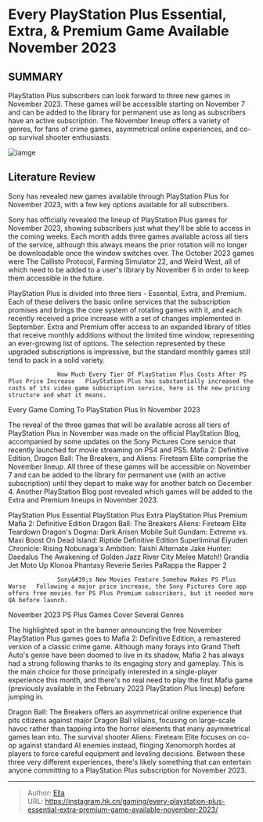 # Every PlayStation Plus Essential, Extra, &amp; Premium Game Available November 2023


## SUMMARY 



  PlayStation Plus subscribers can look forward to three new games in November 2023.   These games will be accessible starting on November 7 and can be added to the library for permanent use as long as subscribers have an active subscription.   The November lineup offers a variety of genres, for fans of crime games, asymmetrical online experiences, and co-op survival shooter enthusiasts.  

![iamge](https://static1.srcdn.com/wordpress/wp-content/uploads/2023/11/_1-every-playstation-plus-essential-extra-premium-game-available-november-2023.jpg)

## Literature Review

Sony has revealed new games available through PlayStation Plus for November 2023, with a few key options available for all subscribers.




Sony has officially revealed the lineup of PlayStation Plus games for November 2023, showing subscribers just what they&#39;ll be able to access in the coming weeks. Each month adds three games available across all tiers of the service, although this always means the prior rotation will no longer be downloadable once the window switches over. The October 2023 games were The Callisto Protocol, Farming Simulator 22, and Weird West, all of which need to be added to a user&#39;s library by November 6 in order to keep them accessible in the future.




PlayStation Plus is divided into three tiers - Essential, Extra, and Premium. Each of these delivers the basic online services that the subscription promises and brings the core system of rotating games with it, and each recently received a price increase with a set of changes implemented in September. Extra and Premium offer access to an expanded library of titles that receive monthly additions without the limited time window, representing an ever-growing list of options. The selection represented by these upgraded subscriptions is impressive, but the standard monthly games still tend to pack in a solid variety.

                  How Much Every Tier Of PlayStation Plus Costs After PS Plus Price Increase   PlayStation Plus has substantially increased the costs of its video game subscription service, here is the new pricing structure and what it means.    


 Every Game Coming To PlayStation Plus In November 2023 
          




The reveal of the three games that will be available across all tiers of PlayStation Plus in November was made on the official PlayStation Blog, accompanied by some updates on the Sony Pictures Core service that recently launched for movie streaming on PS4 and PS5. Mafia 2: Definitive Edition, Dragon Ball: The Breakers, and Aliens: Fireteam Elite comprise the November lineup. All three of these games will be accessible on November 7 and can be added to the library for permanent use (with an active subscription) until they depart to make way for another batch on December 4. Another PlayStation Blog post revealed which games will be added to the Extra and Premium lineups in November 2023.

 PlayStation Plus Essential  PlayStation Plus Extra  PlayStation Plus Premium   Mafia 2: Definitive Edition   Dragon Ball: The Breakers   Aliens: Fireteam Elite     Teardown   Dragon&#39;s Dogma: Dark Arisen   Mobile Suit Gundam: Extreme vs. Maxi Boost On   Dead Island: Riptide Definitive Edition   Superliminal   Eiyuden Chronicle: Rising   Nobunaga&#39;s Ambition: Taishi   Alternate Jake Hunter: Daedalus The Awakening of Golden Jazz   River City Melee Match!!     Grandia   Jet Moto   Up   Klonoa Phantasy Reverie Series   PaRappa the Rapper 2   






                  Sony&#39;s New Movies Feature Somehow Makes PS Plus Worse   Following a major price increase, the Sony Pictures Core app offers free movies for PS Plus Premium subscribers, but it needed more QA before launch.    



 November 2023 PS Plus Games Cover Several Genres 
          

The highlighted spot in the banner announcing the free November PlayStation Plus games goes to Mafia 2: Definitive Edition, a remastered version of a classic crime game. Although many forays into Grand Theft Auto&#39;s genre have been doomed to live in its shadow, Mafia 2 has always had a strong following thanks to its engaging story and gameplay. This is the main choice for those principally interested in a single-player experience this month, and there&#39;s no real need to play the first Mafia game (previously available in the February 2023 PlayStation Plus lineup) before jumping in.




Dragon Ball: The Breakers offers an asymmetrical online experience that pits citizens against major Dragon Ball villains, focusing on large-scale havoc rather than tapping into the horror elements that many asymmetrical games lean into. The survival shooter Aliens: Fireteam Elite focuses on co-op against standard AI enemies instead, flinging Xenomorph hordes at players to force careful equipment and leveling decisions. Between these three very different experiences, there&#39;s likely something that can entertain anyone committing to a PlayStation Plus subscription for November 2023.



---

> Author: [Ella](https://instagram.hk.cn/)  
> URL: https://instagram.hk.cn/gaming/every-playstation-plus-essential-extra-premium-game-available-november-2023/  

